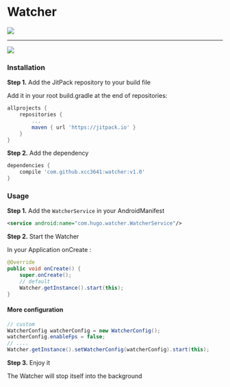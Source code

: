 # Watcher
[![](https://jitpack.io/v/xcc3641/watcher.svg)](https://jitpack.io/#xcc3641/watcher)

---

![](http://ww1.sinaimg.cn/large/006y8lVagw1fabk6nf50eg30el05njrd.gif)

### Installation

**Step 1.** Add the JitPack repository to your build file

Add it in your root build.gradle at the end of repositories:
```gradle
allprojects {
	repositories {
		...
		maven { url 'https://jitpack.io' }
	}
}
```

**Step 2.** Add the dependency
```gradle
dependencies {
	compile 'com.github.xcc3641:watcher:v1.0'
}
```

### Usage

**Step 1.** Add the ```WatcherService``` in your AndroidManifest
```xml
<service android:name="com.hugo.watcher.WatcherService"/>
```

**Step 2.** Start the Watcher

In your Application onCreate :

```java
@Override
public void onCreate() {
	super.onCreate();
	// default
	Watcher.getInstance().start(this);
}
```

#### More configuration

```java
// custom
WatcherConfig watcherConfig = new WatcherConfig();
watcherConfig.enableFps = false;
// ....
Watcher.getInstance().setWatcherConfig(watcherConfig).start(this);
```

**Step 3.** Enjoy it

The Watcher will stop itself into the background